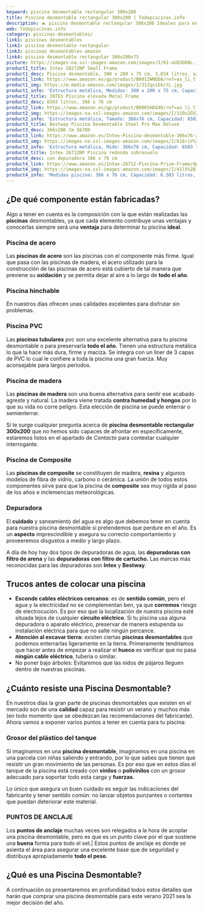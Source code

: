 ```yaml
---
keyword: piscina desmontable rectangular 300x200
title: Piscina desmontable rectangular 300x200 | Todopiscinas.info
description: 🏊 piscina desmontable rectangular 300x200 Ideales para este verano 2021. Aquí puedes comprar piscina desmontable rectangular 300x200 y comparar con otras similares. No dejes escapar piscina desmontable rectangular 300x200 a un precio realmente tentador.
web: Todopiscinas.info
category: piscinas-desmontables/
link1: piscinas desmontables
link2: piscina desmontable rectangular
link3: piscinas desmontables amazon
link4: piscina desmontable rectangular 300x200x75
picture: https://images-na.ssl-images-amazon.com/images/I/61-uUQ3GR8L.jpg
product1_title: Intex 28272NP Small Frame
product1_desc: Piscina desmontable, 300 x 200 x 75 cm, 3.834 litros, azul
product1_link: https://www.amazon.es/gp/product/B001IWNDDA/ref=as_li_tl?ie=UTF8&camp=3638&creative=24630&creativeASIN=B001IWNDDA&linkCode=as2&tag=todopiscinas0e-21&linkId=25b9d647487c889cb6ef56ed63f50ca1
product1_img: https://m.media-amazon.com/images/I/31ZqsiEkctL.jpg
product1_info: 'Estructura metálica, Medidas: 300 x 200 x 75 cm, Capacidad: 3.834 litros, Para 6 personas (+ 6 años), Fácil montaje, Forma rectangular'
product2_title: INTEX Piscina elevada Metal Frame
product2_desc: 6503 litros, 366 x 76 cm
product2_link: https://www.amazon.es/gp/product/B0065HDQ4O/ref=as_li_tl?ie=UTF8&camp=3638&creative=24630&creativeASIN=B0065HDQ4O&linkCode=as2&tag=todopiscinas0e-21&linkId=ed2430e3ba564d3527ee103df33ed7b3
product2_img: https://images-na.ssl-images-amazon.com/images/I/31Ou2GV2SAL.jpg
product2_info: 'Estructura metálica, Tamaño: 366x76 cm, Capacidad: 6503 litros, Forma circular, De 4 a 7 personas (+6 años)'
product3_title: Bestway Piscina Desmontable Steel Pro Max Deluxe
product3_desc: 366x100 Cm 56709
product3_link: https://www.amazon.es/Intex-Piscina-desmontable-366x76-28210NP/dp/B0065HDQ4O?__mk_es_ES=%C3%85M%C3%85%C5%BD%C3%95%C3%91&crid=25UQGV9HG2INI&dchild=1&keywords=piscinas+desmontables&qid=1615854176&sprefix=piscinas+dem%2Caps%2C201&sr=8-5&linkCode=ll1&tag=todopiscinas0e-21&linkId=34f200977c6cbaab1f3f4d9ac0e64755&language=es_ES&ref_=as_li_ss_tl
product3_img: https://images-na.ssl-images-amazon.com/images/I/616riV%2BiY3L.jpg
product3_info: 'Estructura metálica, Mide: 366x76 cm, Capacidad: 6503 litros, De 4 a 7 personas mayores de 6 años, Forma circular, Tecnología Super-Tough'
product4_title: Intex 26712NP Piscina redonda sobresuelo
product4_desc: con depuradora 366 x 76 cm
product4_link: https://www.amazon.es/Intex-26712-Piscina-Prism-Frame/dp/B07FB823GL?__mk_es_ES=%C3%85M%C3%85%C5%BD%C3%95%C3%91&dchild=1&keywords=piscinas+desmontables+con+depuradora&qid=1615936418&sr=8-5&linkCode=ll1&tag=todopiscinas0e-21&linkId=d98699de7830cd471766fa1daa36de34&language=es_ES&ref_=as_li_ss_tl
product4_img: https://images-na.ssl-images-amazon.com/images/I/41lX%2B-YpibL.jpg
product4_info: 'Medidas piscina: 366 x 76 cm, Capacidad: 6.503 litros, Incluye depuradora de cartucha A, Lona resistente triple capa'
---
```




## ¿De qué componente están fabricadas?

Algo a tener en cuenta es la composición con la que están realizadas las **piscinas** desmontables, ya que cada elemento contribuye unas ventajas y conocerlas siempre será una **ventaja** para determinar tu piscina **ideal**.


### Piscina de acero

Las **piscinas de acero** son las piscinas con el componente más firme. Igual que pasa con las piscinas de madera, el acero utilizado para la construcción de las piscinas de acero está cubierto de tal manera que previene su **oxidación** y se permita dejar al aire a lo largo de **todo el año**.


### Piscina hinchable

 En nuestros días ofrecen unas calidades excelentes para disfrutar sin problemas.


### Piscina  PVC

Las **piscinas tubulares** pvc son una excelente alternativa para tu piscina desmontable o para preservarla **todo el año**. Tienen una estructura metálica lo que la hace más dura, firme y maciza. Se integra con un liner de 3 capas de PVC lo cual le confiere a toda la piscina una gran fuerza. Muy aconsejable para largos periodos.


### Piscina de madera

Las **piscinas de madera** son una buena alternativa para sentir ese acabado agreste y natural. La madera viene tratada **contra humedad y hongos** por lo que su vida no corre peligro. Esta elección de piscina se puede enterrar o semienterrar.

Si te surge cualquier pregunta acerca de **piscina desmontable rectangular 300x200** que no hemos sido capaces de afrontar en específicamente, estaremos listos en el apartado de _Contacto_ para contestar cualquier interrogante.


### Piscina de Composite

Las **piscinas de composite** se constituyen de madera, **resina** y algunos modelos de fibra de vidrio, carbono o cerámica. La unión de todos estos componentes sirve para que la piscina de **composite** sea muy rígida al paso de los años e inclemencias meteorológicas.


### Depuradora

El **cuidado** y saneamiento del agua es algo que debemos tener en cuenta para nuestra piscina desmontable si pretendemos que perdure en el año. Es un **aspecto** imprescindible y asegura su correcto comportamiento y proveeremos disgustos a medio y largo plazo.

A día de hoy hay dos tipos de depuradoras de agua, las **depuradoras con filtro de arena** y  las **depuradoras** **con filtro de cartucho.** Las marcas más reconocidas para las depuradoras son **Intex** y **Bestway**.

<stats-list :link1=link1 :link2=link2 :link3=link3 :link4=link4 :category=category></stats-list>

<external-banner></external-banner>



## Trucos antes de colocar una piscina



*   **Esconde cables eléctricos cercanos**: es de **sentido común**, pero el agua y la electricidad no se complementan ben, ya que **corremos** riesgo de electrocución. Es por eso que la localización de nuestra piscina esté situada lejos de cualquier **circuito eléctrico**. Si tu piscina usa alguna depuradora o aparato eléctrico, preservar de manera estupenda su instalación eléctrica para que no salte ningún percance.
*   **Atención al excavar tierra:** existen ciertas **piscinas desmontables** que podemos enterrarlas ligeramente en la tierra. Primeramente tendríamos que hacer antes de empezar a realizar el **hueco** es verificar que no pasa **ningún cable eléctrico**, tubería o similar.
*   No poner bajo árboles: Evitaremos que las nidos de pájaros lleguen dentro de nuestras piscinas.


## ¿Cuánto resiste una Piscina Desmontable?

En nuestros días la gran parte de piscinas desmontables que existen en el mercado son de una **calidad** capaz para resistir un verano y muchos más (en todo momento que se obedezcan las recomendaciones del fabricante). Ahora vamos a exponer varios puntos a tener en cuenta para tu piscina:


### Grosor del plástico del tanque

Si imaginamos en una **piscina desmontable**, imaginamos en una piscina en una parcela con niñas saliendo y entrando, por lo que sabes que tienen que resistir un gran movimiento de las personas. Es por eso que en estos días el tanque de la piscina está creado con **vinilos** o **polivinilos** con un grosor adecuado para soportar todo esta carga y **fuerzas**.

Lo único que asegura un	 buen cuidado es seguir las indicaciones del fabricante y tener sentido común: no lanzar objetos punzantes o cortantes que puedan deteriorar este material.


### PUNTOS DE ANCLAJE

Los **puntos de anclaje** muchas veces son relegados a la hora de acoplar una piscina desmontable, pero  es que es un punto clave por el que sostiene una **buena** forma para todo el set.| Estos puntos de anclaje es donde se asienta el área para asegurar una excelente base que de seguridad y distribuya apropiadamente **todo el peso**.

<brand-panel :title=product1_title :desc=product1_desc :img=product1_img :link=product1_link></brand-panel>
## ¿Qué es una Piscina Desmontable?



A continuación os presentaremos en profundidad todos estos detalles que harán que comprar una piscina desmontable para este verano 2021 sea la mejor decisión del año.